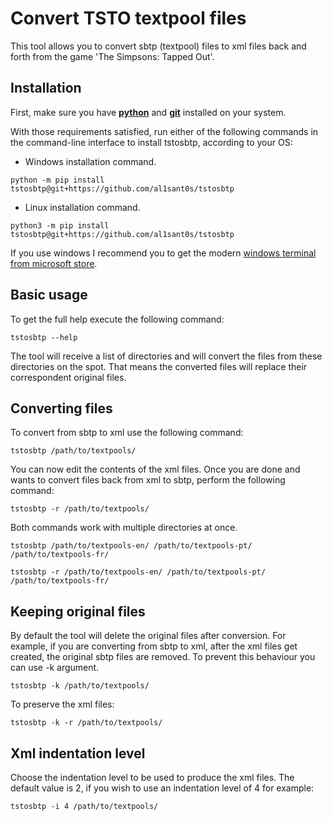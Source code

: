 # Convert TSTO textpool files

This tool allows you to convert sbtp (textpool) files to xml files back and forth from
the game 'The Simpsons: Tapped Out'.

## Installation

First, make sure you have [**python**](https://www.python.org/downloads/)
and [**git**](https://git-scm.com/downloads) installed on your system.

With those requirements satisfied, run either of the following commands in the command-line interface to install tstosbtp, according to your OS:

* Windows installation command.

```shell
python -m pip install tstosbtp@git+https://github.com/al1sant0s/tstosbtp
```

* Linux installation command.

```shell
python3 -m pip install tstosbtp@git+https://github.com/al1sant0s/tstosbtp
```

If you use windows I recommend you to get the modern [windows terminal from microsoft store](https://apps.microsoft.com/detail/9n0dx20hk701?hl).

## Basic usage

To get the full help execute the following command:

```shell
tstosbtp --help
```

The tool will receive a list of directories and will convert the files from these directories on the spot.
That means the converted files will replace their correspondent original files.

## Converting files

To convert from sbtp to xml use the following command:

```shell
tstosbtp /path/to/textpools/
```

You can now edit the contents of the xml files. Once you are done and wants to
convert files back from xml to sbtp, perform the following command:

```shell
tstosbtp -r /path/to/textpools/
```

Both commands work with multiple directories at once.

```shell
tstosbtp /path/to/textpools-en/ /path/to/textpools-pt/ /path/to/textpools-fr/
```

```shell
tstosbtp -r /path/to/textpools-en/ /path/to/textpools-pt/ /path/to/textpools-fr/
```

## Keeping original files

By default the tool will delete the original files after conversion. For example, if you are converting from
sbtp to xml, after the xml files get created, the original sbtp files are removed. To prevent this behaviour
you can use -k argument.

```shell
tstosbtp -k /path/to/textpools/
```

To preserve the xml files:

```shell
tstosbtp -k -r /path/to/textpools/
```

## Xml indentation level

Choose the indentation level to be used to produce the xml files. The default value is 2, if you
wish to use an indentation level of 4 for example:

```shell
tstosbtp -i 4 /path/to/textpools/
```
